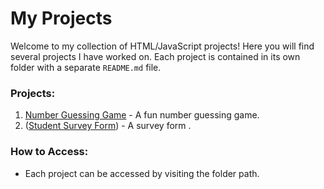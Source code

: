 # My Projects

Welcome to my collection of HTML/JavaScript projects! Here you will find several projects I have worked on. Each project is contained in its own folder with a separate `README.md` file.

### Projects:
1. [Number Guessing Game](guessingGame/) - A fun number guessing game.
2. ([Student Survey Form](https://github.com/Jagriti-17/JavaScript-Projects/tree/main/student%20survey%20form)) - A survey form .

### How to Access:
- Each project can be accessed by visiting the folder path.
